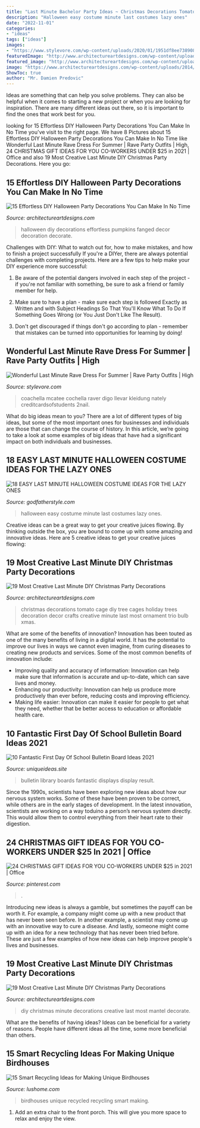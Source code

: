 ```yaml
---
title: "Last Minute Bachelor Party Ideas ~ Christmas Decorations Tomato Cage Diy Tree Cages Holiday Trees Decoration Decor Crafts Creative Minute Last Most Ornament Trio Bulb Xmas"
description: "Halloween easy costume minute last costumes lazy ones"
date: "2022-11-01"
categories:
- "ideas"
tags: ["ideas"]
images:
- "https://www.stylevore.com/wp-content/uploads/2020/01/1951df8ee738908e0c8114358acf4aa2.jpg"
featuredImage: "http://www.architectureartdesigns.com/wp-content/uploads/2016/10/15-Effortless-DIY-Halloween-Party-Decorations-You-Can-Make-In-No-Time-8.jpg"
featured_image: "http://www.architectureartdesigns.com/wp-content/uploads/2016/10/15-Effortless-DIY-Halloween-Party-Decorations-You-Can-Make-In-No-Time-8.jpg"
image: "https://www.architectureartdesigns.com/wp-content/uploads/2014/12/654.jpg"
ShowToc: true
author: "Mr. Damien Predovic"
---
```



Ideas are something that can help you solve problems. They can also be helpful when it comes to starting a new project or when you are looking for inspiration. There are many different ideas out there, so it is important to find the ones that work best for you.

	

		
looking for 15 Effortless DIY Halloween Party Decorations You Can Make In No Time you've visit to the right page. We have 8 Pictures about 15 Effortless DIY Halloween Party Decorations You Can Make In No Time like Wonderful Last Minute Rave Dress For Summer | Rave Party Outfits | High, 24 CHRISTMAS GIFT IDEAS FOR YOU CO-WORKERS UNDER $25 in 2021 | Office and also 19 Most Creative Last Minute DIY Christmas Party Decorations. Here you go:
		
    
## 15 Effortless DIY Halloween Party Decorations You Can Make In No Time

<img loading=lazy src="http://www.architectureartdesigns.com/wp-content/uploads/2016/10/15-Effortless-DIY-Halloween-Party-Decorations-You-Can-Make-In-No-Time-8.jpg" onerror="this.onerror=null;this.src='https://tse4.mm.bing.net/th?id=OIP.NYRIyB_sxEIaNhM4_Vv5aQHaJQ&amp;pid=15.1';" alt="15 Effortless DIY Halloween Party Decorations You Can Make In No Time">

_Source: architectureartdesigns.com_

>halloween diy decorations effortless pumpkins fanged decor decoration decorate. 

	

Challenges with DIY: What to watch out for, how to make mistakes, and how to finish a project successfully
If you're a DIYer, there are always potential challenges with completing projects. Here are a few tips to help make your DIY experience more successful: 
1. Be aware of the potential dangers involved in each step of the project - if you're not familiar with something, be sure to ask a friend or family member for help.

2. Make sure to have a plan - make sure each step is followed Exactly as Written and with Subject Headings So That You'll Know What To Do If Something Goes Wrong (or You Just Don't Like The Result).

3. Don't get discouraged if things don't go according to plan - remember that mistakes can be turned into opportunities for learning by doing!

    
## Wonderful Last Minute Rave Dress For Summer | Rave Party Outfits | High

<img loading=lazy src="https://www.stylevore.com/wp-content/uploads/2020/01/1951df8ee738908e0c8114358acf4aa2.jpg" onerror="this.onerror=null;this.src='https://tse4.mm.bing.net/th?id=OIP.y4O6TBjRe6JvJFY2bGwkjgHaJM&amp;pid=15.1';" alt="Wonderful Last Minute Rave Dress For Summer | Rave Party Outfits | High">

_Source: stylevore.com_

>coachella mcatee cochella raver digo llevar kleidung nately creditcardsofstudents 2nail. 

	

What do big ideas mean to you?
There are a lot of different types of big ideas, but some of the most important ones for businesses and individuals are those that can change the course of history. In this article, we’re going to take a look at some examples of big ideas that have had a significant impact on both individuals and businesses.

    
## 18 EASY LAST MINUTE HALLOWEEN COSTUME IDEAS FOR THE LAZY ONES

<img loading=lazy src="https://godfatherstyle.com/wp-content/uploads/2016/08/Easy-Halloween-Costumes-Ideas-14.jpg" onerror="this.onerror=null;this.src='https://tse1.mm.bing.net/th?id=OIP.VQQ-Es4-1qFuCCKBBn8-wAHaK4&amp;pid=15.1';" alt="18 EASY LAST MINUTE HALLOWEEN COSTUME IDEAS FOR THE LAZY ONES">

_Source: godfatherstyle.com_

>halloween easy costume minute last costumes lazy ones. 

	

Creative ideas can be a great way to get your creative juices flowing. By thinking outside the box, you are bound to come up with some amazing and innovative ideas. Here are 5 creative ideas to get your creative juices flowing: 

    
## 19 Most Creative Last Minute DIY Christmas Party Decorations

<img loading=lazy src="https://www.architectureartdesigns.com/wp-content/uploads/2014/12/1820.jpg" onerror="this.onerror=null;this.src='https://tse2.mm.bing.net/th?id=OIP.T2IXDqgtCosRPfTMtQaMFAAAAA&amp;pid=15.1';" alt="19 Most Creative Last Minute DIY Christmas Party Decorations">

_Source: architectureartdesigns.com_

>christmas decorations tomato cage diy tree cages holiday trees decoration decor crafts creative minute last most ornament trio bulb xmas. 

	

What are some of the benefits of innovation?
Innovation has been touted as one of the many benefits of living in a digital world. It has the potential to improve our lives in ways we cannot even imagine, from curing diseases to creating new products and services. Some of the most common benefits of innovation include: 
- Improving quality and accuracy of information: Innovation can help make sure that information is accurate and up-to-date, which can save lives and money. 
- Enhancing our productivity: Innovation can help us produce more productively than ever before, reducing costs and improving efficiency. 
- Making life easier: Innovation can make it easier for people to get what they need, whether that be better access to education or affordable health care.

    
## 10 Fantastic First Day Of School Bulletin Board Ideas 2021

<img loading=lazy src="https://www.uniqueideas.site/wp-content/uploads/image-result-for-back-to-school-library-bulletin-boards-library.jpg" onerror="this.onerror=null;this.src='https://tse2.mm.bing.net/th?id=OIP.9dMns3-saWEEWoFn47dBsAHaFj&amp;pid=15.1';" alt="10 Fantastic First Day Of School Bulletin Board Ideas 2021">

_Source: uniqueideas.site_

>bulletin library boards fantastic displays display result. 

	

Since the 1990s, scientists have been exploring new ideas about how our nervous system works. Some of these have been proven to be correct, while others are in the early stages of development. In the latest innovation, scientists are working on a way toduino a person’s nervous system directly. This would allow them to control everything from their heart rate to their digestion.

    
## 24 CHRISTMAS GIFT IDEAS FOR YOU CO-WORKERS UNDER $25 In 2021 | Office

<img loading=lazy src="https://i.pinimg.com/736x/c4/b1/7f/c4b17fed0822de15d2e1a6af7aec07f5.jpg" onerror="this.onerror=null;this.src='https://tse1.mm.bing.net/th?id=OIP.xTFZoByuUsdSPx3IBVlyjAHaLH&amp;pid=15.1';" alt="24 CHRISTMAS GIFT IDEAS FOR YOU CO-WORKERS UNDER $25 in 2021 | Office">

_Source: pinterest.com_

>. 

	

Introducing new ideas is always a gamble, but sometimes the payoff can be worth it. For example, a company might come up with a new product that has never been seen before. In another example, a scientist may come up with an innovative way to cure a disease. And lastly, someone might come up with an idea for a new technology that has never been tried before. These are just a few examples of how new ideas can help improve people's lives and businesses.

    
## 19 Most Creative Last Minute DIY Christmas Party Decorations

<img loading=lazy src="https://www.architectureartdesigns.com/wp-content/uploads/2014/12/654.jpg" onerror="this.onerror=null;this.src='https://tse1.mm.bing.net/th?id=OIP.ZDD_ssPHH5qGEG9XV2PFhQHaIV&amp;pid=15.1';" alt="19 Most Creative Last Minute DIY Christmas Party Decorations">

_Source: architectureartdesigns.com_

>diy christmas minute decorations creative last most mantel decorate. 

	

What are the benefits of having ideas?
Ideas can be beneficial for a variety of reasons. People have different ideas all the time, some more beneficial than others.

    
## 15 Smart Recycling Ideas For Making Unique Birdhouses

<img loading=lazy src="https://www.lushome.com/wp-content/uploads/2014/07/recycled-crafts-ideas-handmade-birdhouses-13.jpg" onerror="this.onerror=null;this.src='https://tse4.mm.bing.net/th?id=OIP.JwhIUvQwCBPpYyopN5PZ8AAAAA&amp;pid=15.1';" alt="15 Smart Recycling Ideas for Making Unique Birdhouses">

_Source: lushome.com_

>birdhouses unique recycled recycling smart making. 

	

1. Add an extra chair to the front porch. This will give you more space to relax and enjoy the view. 

